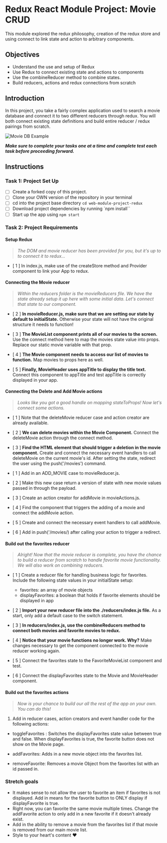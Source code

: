 # Redux React Module Project: Movie CRUD

This module explored the redux philosophy, creation of the redux store and using connect to link state and action to arbitrary components.

## Objectives
- Understand the use and setup of Redux
- Use Redux to connect existing state and actions to components
- Use the combineReducer method to combine states.
- Build reducers, actions and redux connections from scratch

## Introduction
In this project, you take a fairly complex application used to search a movie database and connect it to two different reducers through redux. You will both connect existing state definitions and build entire reducer / redux pairings from scratch.

![Movie DB Example](project-goals.gif)

***Make sure to complete your tasks one at a time and complete test each task before proceeding forward.***

## Instructions
### Task 1: Project Set Up
* [ ] Create a forked copy of this project.
* [ ] Clone your OWN version of the repository in your terminal
* [ ] cd into the project base directory `cd web-module-project-redux`
* [ ] Download project dependencies by running `npm install``
* [ ] Start up the app using `npm start`

### Task 2: Project Requirements
#### Setup Redux
> *The DOM and movie reducer has been provided for you, but it's up to to connect it to redux...*

* [ 1 ] In index.js, make use of the createStore method and Provider component to link your App to redux.

#### Connecting the Movie reducer
> *Within the reducers folder is the movieReducers file. We have the state already setup it up here with some initial data. Let's connect that state to our component.*

* [ 2 ] **In movieReducer.js, make sure that we are setting our state by default to initialState.** Otherwise your state will not have the original structure it needs to function!

* [ 3 ] **The MovieList component prints all of our movies to the screen.** Use the connect method here to map the movies state value into props. Replace our static movie variable with that prop.

* [ 4 ] **The Movie component needs to access our list of movies to function.** Map movies to props here as well.

* [ 5 ] **Finally, MovieHeader uses appTitle to display the title text.** Connect this component to appTitle and test appTitle is correctly displayed in your app.


#### Connecting the Delete and Add Movie actions
> *Looks like you got a good handle on mapping stateToProps! Now let's connect some actions.*

* [ 1 ] Note that the deleteMovie reducer case and action creator are already available.

* [ 2 ] **We can delete movies within the Movie Component.** Connect the deleteMovie action through the connect method.

* [ 3 ] **Find the HTML element that should trigger a deletion in the movie component.** Create and connect the necessary event handlers to call deleteMovie on the current movie's id. After setting the state, redirect the user using the push('/movies') command.

* [ 1 ] Add in an ADD_MOVIE case to movieReducer.js.
* [ 2 ] Make this new case return a version of state with new movie values passed in through the payload.
* [ 3 ] Create an action creator for addMovie in movieActions.js.
* [ 4 ] Find the component that triggers the adding of a movie and connect the addMovie action.
* [ 5 ] Create and connect the necessary event handlers to call addMovie.
* [ 6 ] Add in push('/movies/) after calling your action to trigger a redirect.

#### Build out the favorites reducer
> *Alright! Now that the movie reducer is complete, you have the chance to build a reducer from scratch to handle favorite movie functionality. We will also work on combining reducers.*

* [ 1 ] Create a reducer file for handling business logic for favorites. Include the following state values in your initialState setup:
  -  favorites: an array of movie objects
  -  displayFavorites: a boolean that holds if favorite elements should be displayed in app

* [ 2 ] **Import your new reducer file into the ./reducers/index.js file.** As a start, only add a default case to the switch statement.

* [ 3 ] **In reducers/index.js, use the combineReducers method to connect both movies and favorite movies to redux.**

* [ 4 ] **Notice that your movie functions no longer work. Why?** Make changes necessary to get the component connected to the movie reducer working again.

* [ 5 ] Connect the favorites state to the FavoriteMovieList component and test.

* [ 6 ] Connect the displayFavorites state to the Movie and MovieHeader component.

#### Build out the favorites actions
> *Now is your chance to build our all the rest of the app on your own. You can do this!*

1. Add in reducer cases, action creators and event handler code for the following actions:
  - toggleFavorites : Switches the displayFavorites state value between true and false. When displayFavorites is true, the favorite button does not show on the Movie page.
  
  - addFavorites: Adds in a new movie object into the favorites list.
  - removeFavorite: Removes a movie Object from the favorites list with an id passed in.

### Stretch goals
- It makes sense to not allow the user to favorite an item if favorites is not displayed. Add in means for the favorite button to ONLY display if displayFavorite is true.
- Right now, you can favorite the same movie multiple times. Change the addFavorite action to only add in a new favorite if it doesn't already exist.
- Add in the ability to remove a movie from the favorites list if that movie is removed from our main movie list.
- Style to your heart's content ❤️
